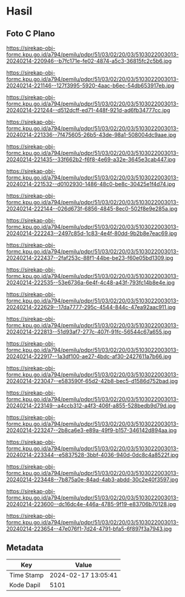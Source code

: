 # Hasil

## Foto C Plano

https://sirekap-obj-formc.kpu.go.id/a794/pemilu/pdpr/51/03/02/20/03/5103022003013-20240214-220946--b7fc171e-fe02-4874-a5c3-36815fc2c5b6.jpg

https://sirekap-obj-formc.kpu.go.id/a794/pemilu/pdpr/51/03/02/20/03/5103022003013-20240214-221146--127f3995-5920-4aac-b6ec-54db653917eb.jpg

https://sirekap-obj-formc.kpu.go.id/a794/pemilu/pdpr/51/03/02/20/03/5103022003013-20240214-221244--d512dcff-ed71-448f-921d-ad6fb34777cc.jpg

https://sirekap-obj-formc.kpu.go.id/a794/pemilu/pdpr/51/03/02/20/03/5103022003013-20240214-221336--7f475605-26b5-43de-98a1-508004dc9aae.jpg

https://sirekap-obj-formc.kpu.go.id/a794/pemilu/pdpr/51/03/02/20/03/5103022003013-20240214-221435--33f662b2-f6f8-4e69-a32e-3645e3cab447.jpg

https://sirekap-obj-formc.kpu.go.id/a794/pemilu/pdpr/51/03/02/20/03/5103022003013-20240214-221532--d0102930-1486-48c0-be8c-30425e1f4d74.jpg

https://sirekap-obj-formc.kpu.go.id/a794/pemilu/pdpr/51/03/02/20/03/5103022003013-20240214-222144--026d673f-6856-4845-8ec0-502f8e9e285a.jpg

https://sirekap-obj-formc.kpu.go.id/a794/pemilu/pdpr/51/03/02/20/03/5103022003013-20240214-222243--2497c85d-1c83-4e4f-80dd-9b2b8e7eac69.jpg

https://sirekap-obj-formc.kpu.go.id/a794/pemilu/pdpr/51/03/02/20/03/5103022003013-20240214-222437--2faf253c-88f1-44be-be23-f60e05bd1309.jpg

https://sirekap-obj-formc.kpu.go.id/a794/pemilu/pdpr/51/03/02/20/03/5103022003013-20240214-222535--53e6736a-6e4f-4c48-a43f-793fc14b8e4e.jpg

https://sirekap-obj-formc.kpu.go.id/a794/pemilu/pdpr/51/03/02/20/03/5103022003013-20240214-222629--17da7777-295c-4544-844c-47ea92aac911.jpg

https://sirekap-obj-formc.kpu.go.id/a794/pemilu/pdpr/51/03/02/20/03/5103022003013-20240214-222813--51d93af7-277c-407f-91fc-56544c67a655.jpg

https://sirekap-obj-formc.kpu.go.id/a794/pemilu/pdpr/51/03/02/20/03/5103022003013-20240214-222917--1a3df100-ae27-4bdc-af30-2427611a7b66.jpg

https://sirekap-obj-formc.kpu.go.id/a794/pemilu/pdpr/51/03/02/20/03/5103022003013-20240214-223047--e583590f-65d2-42b8-bec5-d1586d752bad.jpg

https://sirekap-obj-formc.kpu.go.id/a794/pemilu/pdpr/51/03/02/20/03/5103022003013-20240214-223149--a4ccb312-a4f3-406f-a855-528bedb9d79d.jpg

https://sirekap-obj-formc.kpu.go.id/a794/pemilu/pdpr/51/03/02/20/03/5103022003013-20240214-223247--2b8ca6e3-e89a-49f9-b157-346142d894aa.jpg

https://sirekap-obj-formc.kpu.go.id/a794/pemilu/pdpr/51/03/02/20/03/5103022003013-20240214-223344--e5837528-3bbf-4036-940d-0dc8c4a8522f.jpg

https://sirekap-obj-formc.kpu.go.id/a794/pemilu/pdpr/51/03/02/20/03/5103022003013-20240214-223448--7b875a0e-84ad-4ab3-abdd-30c2e40f3597.jpg

https://sirekap-obj-formc.kpu.go.id/a794/pemilu/pdpr/51/03/02/20/03/5103022003013-20240214-223600--dc16dc4e-446a-4785-9f19-e83706b70128.jpg

https://sirekap-obj-formc.kpu.go.id/a794/pemilu/pdpr/51/03/02/20/03/5103022003013-20240214-223654--47e076f1-7d24-4791-bfa5-6f897f3a7943.jpg


## Metadata

| Key        | Value               |
| ---------- | ------------------- |
| Time Stamp | 2024-02-17 13:05:41 |
| Kode Dapil | 5101                |



